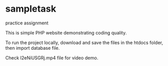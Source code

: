 # sampletask
practice assignment


This is simple PHP website demonstrating coding quality.

To run the project locally, download and save the files in the htdocs folder, then import database file.

Check I2eNiUSGRj.mp4 file for video demo.
